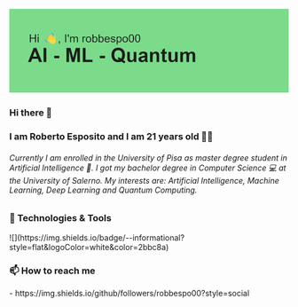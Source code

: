 ![Header](https://github.com/robbespo00/robbespo00/blob/main/header.png)
### Hi there 👋

<!--
**robbespo00/robbespo00** is a ✨ _special_ ✨ repository because its `README.md` (this file) appears on your GitHub profile.
!-->

<h3> I am Roberto Esposito and I am 21 years old 👨‍💻</h3>
<h6> Currently I am enrolled in the University of Pisa as master degree student in Artificial Intelligence 🤖. I got my bachelor degree in Computer Science 💻 at the University of Salerno. My interests are: Artificial Intelligence, Machine Learning, Deep Learning and Quantum Computing. </h6>
<h3>🔧 Technologies & Tools</h3>
![](https://img.shields.io/badge/<OS>-<Linux>-informational?style=flat&logoColor=white&color=2bbc8a)

<h3>📫 How to reach me</h3>
- https://img.shields.io/github/followers/robbespo00?style=social
<!--
Here are some ideas to get you started:

- 🔭 I’m currently working on ...
- 🌱 I’m currently learning ...
- 👯 I’m looking to collaborate on ...
- 🤔 I’m looking for help with ...
- 💬 Ask me about ...
- 📫 How to reach me: ...
- 😄 Pronouns: ...
- ⚡ Fun fact: ...
-->
